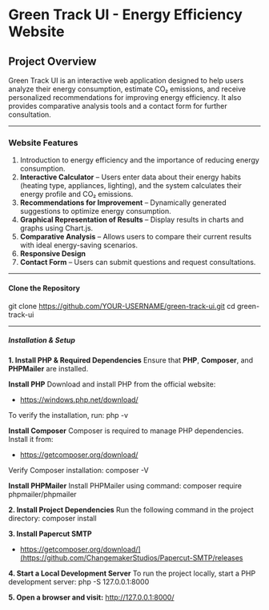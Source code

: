 # Green Track UI - Energy Efficiency Website

## Project Overview
Green Track UI is an interactive web application designed to help users analyze their energy consumption, estimate CO₂ emissions, and receive personalized recommendations for improving energy efficiency. 
It also provides comparative analysis tools and a contact form for further consultation.

---

### **Website Features**
1. Introduction to energy efficiency and the importance of reducing energy consumption.
2. **Interactive Calculator** – Users enter data about their energy habits (heating type, appliances, lighting), and the system calculates their energy profile and CO₂ emissions.
3. **Recommendations for Improvement** – Dynamically generated suggestions to optimize energy consumption.
4. **Graphical Representation of Results** – Display results in charts and graphs using Chart.js.
5. **Comparative Analysis** – Allows users to compare their current results with ideal energy-saving scenarios.
6. **Responsive Design**
7. **Contact Form** – Users can submit questions and request consultations.

---

#### **Clone the Repository**
git clone https://github.com/YOUR-USERNAME/green-track-ui.git
cd green-track-ui

---

##### **Installation & Setup**

**1. Install PHP & Required Dependencies**
Ensure that **PHP**, **Composer**, and **PHPMailer** are installed.

**Install PHP**
Download and install PHP from the official website:
- https://windows.php.net/download/

To verify the installation, run:
php -v

**Install Composer**
Composer is required to manage PHP dependencies. Install it from:
- https://getcomposer.org/download/

Verify Composer installation:
composer -V

**Install PHPMailer**
Install PHPMailer using command: composer require phpmailer/phpmailer

**2. Install Project Dependencies**
Run the following command in the project directory: composer install

**3. Install Papercut SMTP**
- https://getcomposer.org/download/](https://github.com/ChangemakerStudios/Papercut-SMTP/releases

**4. Start a Local Development Server**
To run the project locally, start a PHP development server:
php -S 127.0.0.1:8000

**5. Open a browser and visit:**
http://127.0.0.1:8000/
